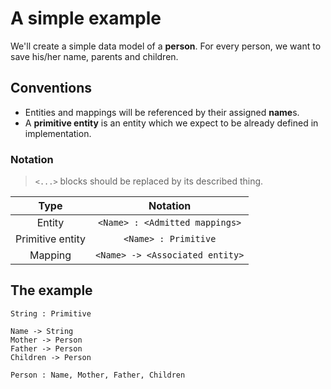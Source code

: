 # A simple example

We'll create a simple data model of a **person**. For every person, we want to save his/her name, parents and children.

## Conventions

- Entities and mappings will be referenced by their assigned **name**s.
- A **primitive entity** is an entity which we expect to be already defined in implementation.

### Notation

> `<...>` blocks should be replaced by its described thing.

|       Type       |            Notation             |
| :--------------: | :-----------------------------: |
|      Entity      | `<Name> : <Admitted mappings>`  |
| Primitive entity |      `<Name> : Primitive`       |
|     Mapping      | `<Name> -> <Associated entity>` |

## The example

```
String : Primitive

Name -> String
Mother -> Person
Father -> Person
Children -> Person

Person : Name, Mother, Father, Children
```

